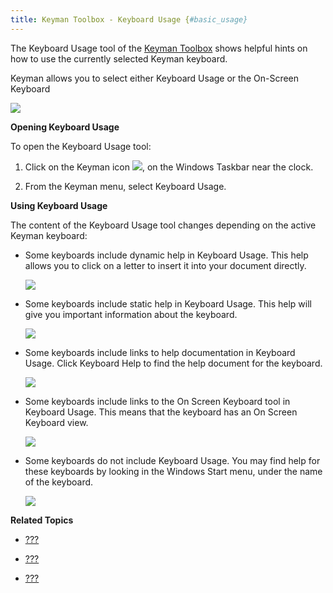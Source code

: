 ```yaml
---
title: Keyman Toolbox - Keyboard Usage {#basic_usage}
---
```


The Keyboard Usage tool of the [Keyman Toolbox](#basic_toolbox) shows
helpful hints on how to use the currently selected Keyman keyboard.

Keyman allows you to select either Keyboard Usage or the On-Screen
Keyboard

![](desktop_images/usage.png)

**Opening Keyboard Usage**

To open the Keyboard Usage tool:

1.  Click on the Keyman icon ![](desktop_images/icon-keyman.png), on the
    Windows Taskbar near the clock.

2.  From the Keyman menu, select Keyboard Usage.

**Using Keyboard Usage**

The content of the Keyboard Usage tool changes depending on the active
Keyman keyboard:

-   Some keyboards include dynamic help in Keyboard Usage. This help
    allows you to click on a letter to insert it into your document
    directly.

    ![](desktop_images/usage-dynamic.png)

-   Some keyboards include static help in Keyboard Usage. This help will
    give you important information about the keyboard.

    ![](desktop_images/usage-static.png)

-   Some keyboards include links to help documentation in Keyboard
    Usage. Click Keyboard Help to find the help document for the
    keyboard.

    ![](desktop_images/usage-help.png)

-   Some keyboards include links to the On Screen Keyboard tool in
    Keyboard Usage. This means that the keyboard has an On Screen
    Keyboard view.

    ![](desktop_images/usage-osk.png)

-   Some keyboards do not include Keyboard Usage. You may find help for
    these keyboards by looking in the Windows Start menu, under the name
    of the keyboard.

    ![](desktop_images/usage-none.png)

**Related Topics**

-   [???](#basic_toolbox)

-   [???](#basic_osk)

-   [???](#basic_enable_keyboard)
